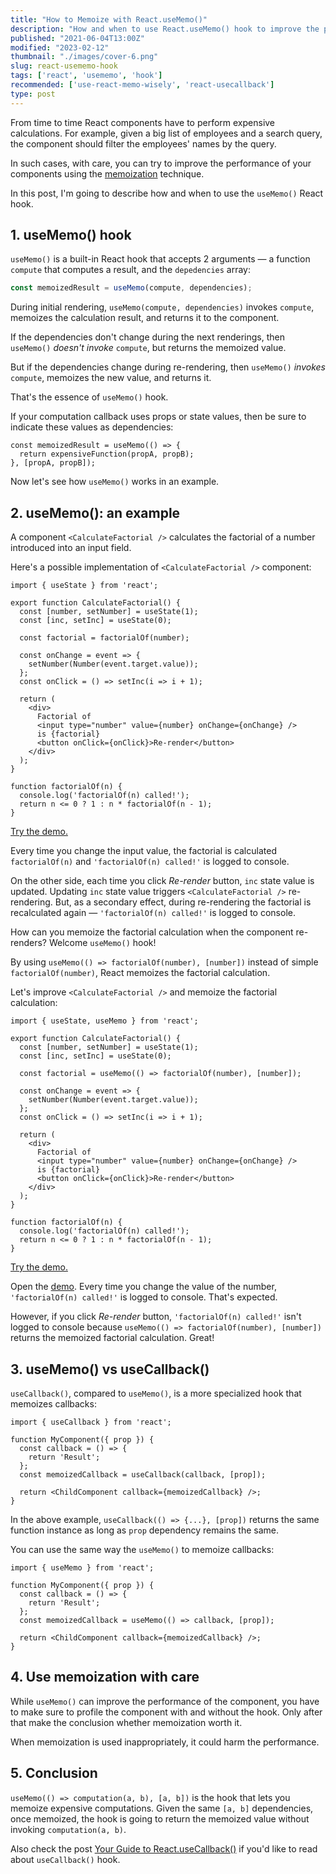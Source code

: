 ```yaml
---
title: "How to Memoize with React.useMemo()"
description: "How and when to use React.useMemo() hook to improve the performance of React components."  
published: "2021-06-04T13:00Z"
modified: "2023-02-12"
thumbnail: "./images/cover-6.png"
slug: react-usememo-hook
tags: ['react', 'usememo', 'hook']
recommended: ['use-react-memo-wisely', 'react-usecallback']
type: post
---
```


From time to time React components have to perform expensive calculations. For example, given a big list of employees and a search query, the component should filter the employees' names by the query.  

In such cases, with care, you can try to improve the performance of your components using the [memoization](https://en.wikipedia.org/wiki/Memoization) technique.  

In this post, I'm going to describe how and when to use the `useMemo()` React hook.  

<Affiliate type="traversyReact" />

## 1. useMemo() hook

`useMemo()` is a built-in React hook that accepts 2 arguments &mdash; a function `compute` that computes a result, and the `depedencies` array:  

```javascript
const memoizedResult = useMemo(compute, dependencies);
```

During initial rendering, `useMemo(compute, dependencies)` invokes `compute`, memoizes the calculation result, and returns it to the component.  

If the dependencies don't change during the next renderings, then `useMemo()` *doesn't invoke* `compute`, but returns the memoized value. 

But if the dependencies change during re-rendering, then `useMemo()` *invokes* `compute`, memoizes the new value, and returns it.  

That's the essence of `useMemo()` hook.  

If your computation callback uses props or state values, then be sure to indicate these values as dependencies:

```javascript{2}
const memoizedResult = useMemo(() => {
  return expensiveFunction(propA, propB);
}, [propA, propB]);
```

Now let's see how `useMemo()` works in an example.  

## 2. useMemo(): an example

A component `<CalculateFactorial />` calculates the factorial of a number introduced into an input field.

Here's a possible implementation of `<CalculateFactorial />` component:

```jsx{6,27}
import { useState } from 'react';

export function CalculateFactorial() {
  const [number, setNumber] = useState(1);
  const [inc, setInc] = useState(0);

  const factorial = factorialOf(number);

  const onChange = event => {
    setNumber(Number(event.target.value));
  };
  const onClick = () => setInc(i => i + 1);
  
  return (
    <div>
      Factorial of 
      <input type="number" value={number} onChange={onChange} />
      is {factorial}
      <button onClick={onClick}>Re-render</button>
    </div>
  );
}

function factorialOf(n) {
  console.log('factorialOf(n) called!');
  return n <= 0 ? 1 : n * factorialOf(n - 1);
}
```

[Try the demo.](https://codesandbox.io/s/factorial-without-memoization-26yp4?file=/src/App.js)

Every time you change the input value, the factorial is calculated `factorialOf(n)` and `'factorialOf(n) called!'` is logged to console.  

On the other side, each time you click *Re-render* button, `inc` state value is updated. Updating `inc` state value triggers `<CalculateFactorial />` re-rendering. But, as a secondary effect, during re-rendering the factorial is recalculated again &mdash; `'factorialOf(n) called!'` is logged to console.  

How can you memoize the factorial calculation when the component re-renders? Welcome `useMemo()` hook!  

By using `useMemo(() => factorialOf(number), [number])` instead of simple `factorialOf(number)`, React memoizes the factorial calculation.  

Let's improve `<CalculateFactorial />` and memoize the factorial calculation:

```jsx{6,27}
import { useState, useMemo } from 'react';

export function CalculateFactorial() {
  const [number, setNumber] = useState(1);
  const [inc, setInc] = useState(0);

  const factorial = useMemo(() => factorialOf(number), [number]);

  const onChange = event => {
    setNumber(Number(event.target.value));
  };
  const onClick = () => setInc(i => i + 1);
  
  return (
    <div>
      Factorial of 
      <input type="number" value={number} onChange={onChange} />
      is {factorial}
      <button onClick={onClick}>Re-render</button>
    </div>
  );
}

function factorialOf(n) {
  console.log('factorialOf(n) called!');
  return n <= 0 ? 1 : n * factorialOf(n - 1);
}
```

[Try the demo.](https://codesandbox.io/s/factorial-with-memoization-65mkk?file=/src/App.js)

Open the [demo](https://codesandbox.io/s/factorial-with-memoization-65mkk?file=/src/App.js). Every time you change the value of the number, `'factorialOf(n) called!'` is logged to console. That's expected.  

However, if you click *Re-render* button, `'factorialOf(n) called!'` isn't logged to console because `useMemo(() => factorialOf(number), [number])` returns the memoized factorial calculation. Great! 

## 3. useMemo() vs useCallback()

`useCallback()`, compared to `useMemo()`, is a more specialized hook that memoizes callbacks:  

```jsx{6}
import { useCallback } from 'react';

function MyComponent({ prop }) {
  const callback = () => {
    return 'Result';
  };
  const memoizedCallback = useCallback(callback, [prop]);
  
  return <ChildComponent callback={memoizedCallback} />;
}
```

In the above example, `useCallback(() => {...}, [prop])` returns the same function instance as long as `prop` dependency remains the same. 

You can use the same way the `useMemo()` to memoize callbacks:

```jsx{6}
import { useMemo } from 'react';

function MyComponent({ prop }) {
  const callback = () => {
    return 'Result';
  };
  const memoizedCallback = useMemo(() => callback, [prop]);
  
  return <ChildComponent callback={memoizedCallback} />;
}
```

## 4. Use memoization with care

While `useMemo()` can improve the performance of the component, you have to make sure to profile the component with and without the hook. Only after that make the conclusion whether memoization worth it.   

When memoization is used inappropriately, it could harm the performance.  

## 5. Conclusion

`useMemo(() => computation(a, b), [a, b])` is the hook that lets you memoize expensive computations. Given the same `[a, b]` dependencies, once memoized, the hook is 
going to return the memoized value without invoking `computation(a, b)`.  

Also check the post [Your Guide to React.useCallback()](/react-usecallback/) if you'd like to read about `useCallback()` hook.  
